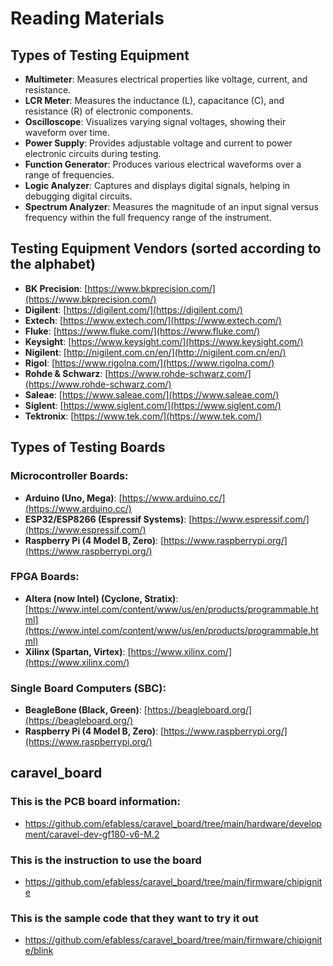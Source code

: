 # Reading Materials

## Types of Testing Equipment
- **Multimeter**: Measures electrical properties like voltage, current, and resistance.
- **LCR Meter**: Measures the inductance (L), capacitance (C), and resistance (R) of electronic components.
- **Oscilloscope**: Visualizes varying signal voltages, showing their waveform over time.
- **Power Supply**: Provides adjustable voltage and current to power electronic circuits during testing.
- **Function Generator**: Produces various electrical waveforms over a range of frequencies.
- **Logic Analyzer**: Captures and displays digital signals, helping in debugging digital circuits.
- **Spectrum Analyzer**: Measures the magnitude of an input signal versus frequency within the full frequency range of the instrument.

## Testing Equipment Vendors (sorted according to the alphabet)
- **BK Precision**: [https://www.bkprecision.com/](https://www.bkprecision.com/)
- **Digilent**: [https://digilent.com/](https://digilent.com/)
- **Extech**: [https://www.extech.com/](https://www.extech.com/)
- **Fluke**: [https://www.fluke.com/](https://www.fluke.com/)
- **Keysight**: [https://www.keysight.com/](https://www.keysight.com/)
- **Nigilent**: [http://nigilent.com.cn/en/](http://nigilent.com.cn/en/)
- **Rigol**: [https://www.rigolna.com/](https://www.rigolna.com/)
- **Rohde & Schwarz**: [https://www.rohde-schwarz.com/](https://www.rohde-schwarz.com/)
- **Saleae**: [https://www.saleae.com/](https://www.saleae.com/)
- **Siglent**: [https://www.siglent.com/](https://www.siglent.com/)
- **Tektronix**: [https://www.tek.com/](https://www.tek.com/)

## Types of Testing Boards
### Microcontroller Boards:
- **Arduino (Uno, Mega)**: [https://www.arduino.cc/](https://www.arduino.cc/)
- **ESP32/ESP8266 (Espressif Systems)**: [https://www.espressif.com/](https://www.espressif.com/)
- **Raspberry Pi (4 Model B, Zero)**: [https://www.raspberrypi.org/](https://www.raspberrypi.org/)

### FPGA Boards:
- **Altera (now Intel) (Cyclone, Stratix)**: [https://www.intel.com/content/www/us/en/products/programmable.html](https://www.intel.com/content/www/us/en/products/programmable.html)
- **Xilinx (Spartan, Virtex)**: [https://www.xilinx.com/](https://www.xilinx.com/)

### Single Board Computers (SBC):
- **BeagleBone (Black, Green)**: [https://beagleboard.org/](https://beagleboard.org/)
- **Raspberry Pi (4 Model B, Zero)**: [https://www.raspberrypi.org/](https://www.raspberrypi.org/)

## caravel_board
### This is the PCB board information: 
- https://github.com/efabless/caravel_board/tree/main/hardware/development/caravel-dev-gf180-v6-M.2
### This is the instruction to use the board
- https://github.com/efabless/caravel_board/tree/main/firmware/chipignite
### This is the sample code that they want to try it out
- https://github.com/efabless/caravel_board/tree/main/firmware/chipignite/blink



